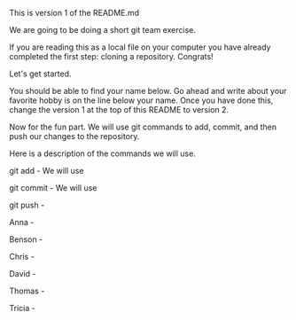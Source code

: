 This is version 1 of the README.md

We are going to be doing a short git team exercise.

If you are reading this as a local file on your computer you have already
completed the first step: cloning a repository. Congrats!

Let's get started.

You should be able to find your name below.
Go ahead and write about your favorite hobby is on the line below your name.
Once you have done this, change the version 1 at the top of this README to
version 2.

Now for the fun part.
We will use git commands to add, commit, and then push our changes to the
repository.

Here is a description of the commands we will use.

git add -
We will use

git commit -
We will use

git push -

Anna -


Benson -


Chris -


David -


Thomas -


Tricia -
